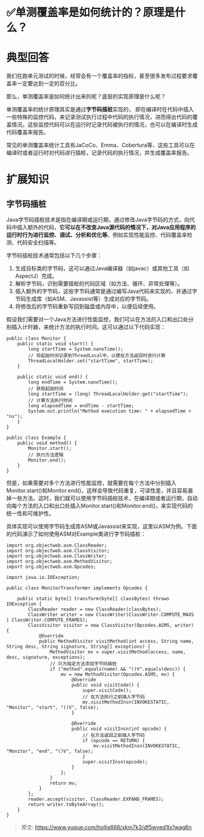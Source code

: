 # ✅单测覆盖率是如何统计的？原理是什么？

# 典型回答


我们在跑单元测试的时候，经常会有一个覆盖率的指标，甚至很多发布过程要求覆盖率一定要达到一定的百分比。



那么，单测覆盖率是如何统计出来的呢？底层的实现原理是什么呢？



单测覆盖率的统计原理其实是通过**字节码插桩**实现的， 即在编译时在代码中插入一些特殊的监控代码，来记录测试执行过程中代码的执行情况，进而得出代码的覆盖情况。这些监控代码可以在运行时记录代码被执行的情况，也可以在编译时生成代码覆盖率报告。



常见的单测覆盖率统计工具有JaCoCo、Emma、Cobertura等，这些工具可以在编译时或者运行时对代码进行插桩，记录代码的执行情况，并生成覆盖率报告。



# 扩展知识


## 字节码插桩


Java字节码插桩技术是指在编译期或运行期，通过修改Java字节码的方式，向代码中插入额外的代码，**它可以在不改变Java源代码的情况下，对Java应用程序的运行时行为进行监控、调试、分析和优化等**。例如实现性能监控、代码覆盖率检测、代码安全扫描等。



字节码插桩技术通常包括以下几个步骤：

1. 生成目标类的字节码，这可以通过Java编译器（如javac）或其他工具（如AspectJ）完成。
2. 解析字节码，识别需要插桩的代码区域（如方法、循环、异常处理等）。
3. 插入额外的字节码，这些字节码通常是通过编写Java代码来实现的，并通过字节码生成库（如ASM、Javassist等）生成对应的字节码。
4. 将修改后的字节码重新写回到磁盘或内存中，以便后续使用。



假设我们需要对一个Java方法进行性能监控，我们可以在方法的入口和出口处分别插入计时器，来统计方法的执行时间。这可以通过以下代码实现：



```plain
public class Monitor {
    public static void start() {
        long startTime = System.nanoTime();
        // 将起始时间记录到ThreadLocal中，以便在方法返回时进行计算
        ThreadLocalHolder.set("startTime", startTime);
    }

    public static void end() {
        long endTime = System.nanoTime();
        // 获取起始时间
        long startTime = (long) ThreadLocalHolder.get("startTime");
        // 计算方法执行时间
        long elapsedTime = endTime - startTime;
        System.out.println("Method execution time: " + elapsedTime + "ns");
    }
}

public class Example {
    public void method() {
        Monitor.start();
        // 执行方法逻辑
        Monitor.end();
    }
}

```



但是，如果需要对多个方法进行性能监控，就需要在每个方法中分别插入Monitor.start()和Monitor.end()，这样会导致代码重复，可读性差，并且容易漏掉一些方法。这时，我们就可以使用字节码插桩技术，在编译期或者运行期，自动向每个方法的入口和出口处插入Monitor.start()和Monitor.end()，来实现代码的统一性和可维护性。



具体实现可以使用字节码生成库ASM或Javassist来实现，这里以ASM为例。下面的代码演示了如何使用ASM对Example类进行字节码插桩：



```plain
import org.objectweb.asm.ClassReader;
import org.objectweb.asm.ClassVisitor;
import org.objectweb.asm.ClassWriter;
import org.objectweb.asm.MethodVisitor;
import org.objectweb.asm.Opcodes;

import java.io.IOException;

public class MonitorTransformer implements Opcodes {

    public static byte[] transform(byte[] classBytes) throws IOException {
        ClassReader reader = new ClassReader(classBytes);
        ClassWriter writer = new ClassWriter(ClassWriter.COMPUTE_MAXS | ClassWriter.COMPUTE_FRAMES);
        ClassVisitor visitor = new ClassVisitor(Opcodes.ASM5, writer) {
            @Override
            public MethodVisitor visitMethod(int access, String name, String desc, String signature, String[] exceptions) {
                MethodVisitor mv = super.visitMethod(access, name, desc, signature, exceptions);
                // 只为指定方法添加字节码插桩
                if ("method".equals(name) && "()V".equals(desc)) {
                    mv = new MethodVisitor(Opcodes.ASM5, mv) {
                        @Override
                        public void visitCode() {
                            super.visitCode();
                            // 在方法执行之前插入字节码
                            mv.visitMethodInsn(INVOKESTATIC, "Monitor", "start", "()V", false);
                        }

                        @Override
                        public void visitInsn(int opcode) {
                            // 在方法返回之前插入字节码
                            if (opcode == RETURN) {
                                mv.visitMethodInsn(INVOKESTATIC, "Monitor", "end", "()V", false);
                            }
                            super.visitInsn(opcode);
                        }
                    };
                }
                return mv;
            }
        };
        reader.accept(visitor, ClassReader.EXPAND_FRAMES);
        return writer.toByteArray();
    }
}

```





> 原文: <https://www.yuque.com/hollis666/xkm7k3/df5wved1tx1wag6n>